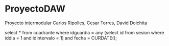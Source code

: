 # ProyectoDAW

Proyecto intermodular Carlos Ripolles, Cesar Torres, David Doichita

select * from cuadrante where idguardia = any (select id from sesion
where iddia = 1 and idintervalo = 1) and fecha = CURDATE();
